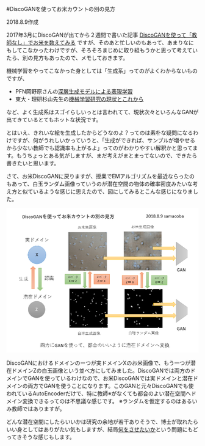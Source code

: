 #DiscoGANを使ってお米カウントの別の見方

2018.8.9作成

2017年3月にDiscoGANが出てから２週間で書いた記事
[DiscoGANを使って「教師なし」でお米を数えてみる](https://qiita.com/samacoba/items/f04ed6a3a170fd97cef5)
ですが、そのあと忙しいのもあって、あまりなにもしてこなかったわけですが、そろそろまじめに取り組もうかと思って考えていたら、別の見方もあったので、メモしておきます。

機械学習をやってこなかった身としては「生成系」ってのがよくわからないものですが、
- PFN岡野原さんの[深層生成モデルによる表現学習](https://www.slideshare.net/pfi/iibmp2016-okanohara-deep-generative-models-for-representation-learning)
- 東大・理研杉山先生の[機械学習研究の現状とこれから](https://www.slideshare.net/MLSE/ss-97568525)

など、よく生成系はスゴイらしいっとは言われてて、現状次々といろんなGANが出てきているとてもホットな状況です。

とはいえ、きれいな絵を生成したからどうなのよ？ってのは素朴な疑問になるわけですが、何がうれしいかっていうと、「生成ができれば、サンプルが増やせるから少ない教師でも認識率も上がるよ」ってのがわかりやすい解釈かと思ってます。もうちょっとある気がしますが、まだ考えがまとまってないので、できたら書きたいと思います。

さて、お米DiscoGANに戻りますが、授業でEMアルゴリズムを最近ならったのもあって、白玉ランダム画像っていうのが潜在空間の物体の確率密度みたいな考え方と似ているような感じに思えたので、図にしてみるとこんな感じになりました。

![画像](./comps/doc001_01.png)

DiscoGANにおけるドメインのーつが実ドメインXのお米画像で、もう一つが潜在ドメインZの白玉画像という並べ方にしてみました。DiscoGANでは両方のドメインでGANを使っているわけなので、お米DiscoGANでは実ドメインと潜在ドメインの両方でGANを使うことになります。このGANと元々DiscoGANでも使われているAutoEncoderだけで、特に教師※がなくても都合のよい潜在空間へドメイン変換できるってのは不思議な感じです。 
※ランダムを仮定するのはあるいみ教師ではありますが。

どんな潜在空間にしたらいいかは研究の余地が若干ありそうで、博士が取れたらいい身としてはありがたい気もしますが、結局[何をさせたいか](http://samacoba.hatenablog.com/entry/2018/07/18/115141)という問題にもどってきそうな感じもします。

